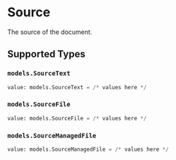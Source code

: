 # Source

The source of the document.


## Supported Types

### `models.SourceText`

```python
value: models.SourceText = /* values here */
```

### `models.SourceFile`

```python
value: models.SourceFile = /* values here */
```

### `models.SourceManagedFile`

```python
value: models.SourceManagedFile = /* values here */
```

